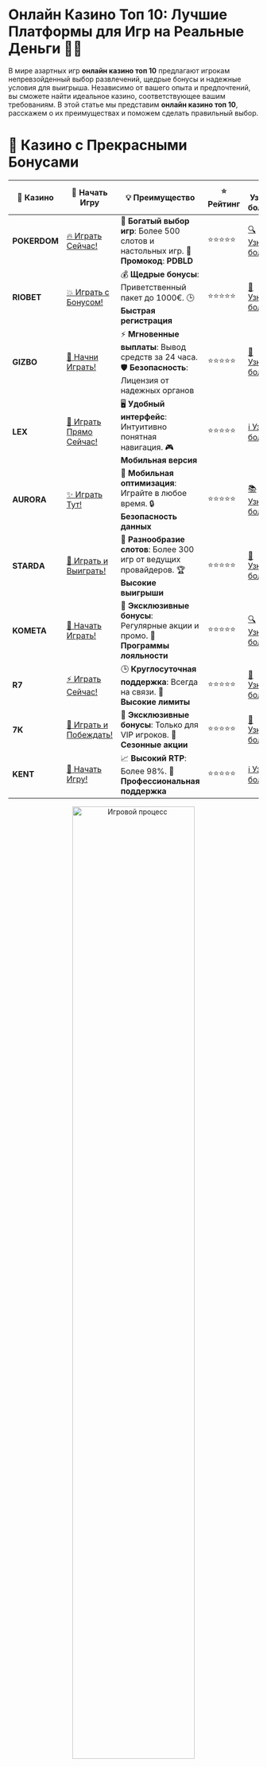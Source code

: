 # **Онлайн Казино Топ 10: Лучшие Платформы для Игр на Реальные Деньги 🎰🔥**

В мире азартных игр **онлайн казино топ 10** предлагают игрокам непревзойденный выбор развлечений, щедрые бонусы и надежные условия для выигрыша. Независимо от вашего опыта и предпочтений, вы сможете найти идеальное казино, соответствующее вашим требованиям. В этой статье мы представим **онлайн казино топ 10**, расскажем о их преимуществах и поможем сделать правильный выбор.

# 🌟 Казино с Прекрасными Бонусами

| 🎲 **Казино** | 🔗 **Начать Игру** | 💡 **Преимущество** | ⭐ **Рейтинг** | 🔗 **Узнать больше** | 🆕 **Новая информация** |
|--------------|---------------------|---------------------|----------------|----------------------|-------------------------|
| **POKERDOM**  | [🔥 Играть Сейчас!](https://brandplay.link/4k77v2yx) | 🎉 **Богатый выбор игр**: Более 500 слотов и настольных игр. 🎁 **Промокод**: **PDBLD** | ⭐⭐⭐⭐⭐ | [🔍 Узнать больше](https://brandplay.link/4k77v2yx) | 🏆 **Победители турниров** получают эксклюзивные подарки! |
| **RIOBET**    | [💥 Играть с Бонусом!](https://brandplay.link/7xBLTPyj) | 💰 **Щедрые бонусы**: Приветственный пакет до 1000€. 🕒 **Быстрая регистрация** | ⭐⭐⭐⭐⭐ | [📖 Узнать больше](https://brandplay.link/7xBLTPyj) | 💬 **Поддержка 24/7** для комфортной игры в любое время! |
| **GIZBO**     | [🚀 Начни Играть!](https://brandplay.link/bprXw4YV) | ⚡ **Мгновенные выплаты**: Вывод средств за 24 часа. 🛡️ **Безопасность**: Лицензия от надежных органов | ⭐⭐⭐⭐⭐ | [📝 Узнать больше](https://brandplay.link/bprXw4YV) | 🔒 **SSL-шифрование** для максимальной безопасности данных игроков. |
| **LEX**       | [💎 Играть Прямо Сейчас!](https://brandplay.link/zW4hdDFV) | 🖥️ **Удобный интерфейс**: Интуитивно понятная навигация. 🎮 **Мобильная версия** | ⭐⭐⭐⭐⭐ | [ℹ️ Узнать больше](https://brandplay.link/zW4hdDFV) | 📱 **Поддержка всех мобильных устройств** для удобства игры в любом месте. |
| **AURORA**    | [✨ Играть Тут!](https://10trafic-stat2.com/click/668546556bcc6313411604bd/6766/13032/subaccount) | 📱 **Мобильная оптимизация**: Играйте в любое время. 🔒 **Безопасность данных** | ⭐⭐⭐⭐⭐ | [📚 Узнать больше](https://10trafic-stat2.com/click/668546556bcc6313411604bd/6766/13032/subaccount) | 🌍 **Международная лицензия** на деятельность в разных странах. |
| **STARDА**    | [🎉 Играть и Выиграть!](https://brandplay.link/fB7xwRFL) | 🎰 **Разнообразие слотов**: Более 300 игр от ведущих провайдеров. 🏆 **Высокие выигрыши** | ⭐⭐⭐⭐⭐ | [🔎 Узнать больше](https://brandplay.link/fB7xwRFL) | 🎉 **Ежемесячные турниры** с крупными призами! |
| **KOMETA**    | [🎁 Начать Играть!](https://brandplay.link/8ZymQJV8) | 🎁 **Эксклюзивные бонусы**: Регулярные акции и промо. 🔄 **Программы лояльности** | ⭐⭐⭐⭐⭐ | [🔍 Узнать больше](https://brandplay.link/8ZymQJV8) | 🌟 **Персонализированные предложения** для долгосрочных игроков. |
| **R7**        | [⚡ Играть Сейчас!](https://brandplay.link/bMd3Yjsw) | 🕒 **Круглосуточная поддержка**: Всегда на связи. 💸 **Высокие лимиты** | ⭐⭐⭐⭐⭐ | [📖 Узнать больше](https://brandplay.link/bMd3Yjsw) | 🎯 **Рейтинг игроков** для лучших участников. |
| **7K**        | [🎯 Играть и Побеждать!](https://brandplay.link/BvQyFShp) | 🌟 **Эксклюзивные бонусы**: Только для VIP игроков. 🎉 **Сезонные акции** | ⭐⭐⭐⭐⭐ | [📝 Узнать больше](https://brandplay.link/BvQyFShp) | 🥇 **Особые привилегии** для постоянных игроков. |
| **KENT**      | [🔑 Начать Игру!](https://brandplay.link/Fv2WP3js) | 📈 **Высокий RTP**: Более 98%. 💼 **Профессиональная поддержка** | ⭐⭐⭐⭐⭐ | [ℹ️ Узнать больше](https://brandplay.link/Fv2WP3js) | 💬 **Поддержка на нескольких языках** для удобства игроков. |

<div align="center"> <img src="https://i.pinimg.com/originals/1d/b3/25/1db325483acbe642c6d4e6fdd73a4988.gif" alt="Игровой процесс" width="70%"> </div>
---

# 🚀 Быстрые Выигрыши и Поддержка

| 🎲 **Казино** | 🔗 **Начать Игру** | 💡 **Преимущество** | ⭐ **Рейтинг** | 🔗 **Узнать больше** | 🆕 **Новая информация** |
|--------------|---------------------|---------------------|----------------|----------------------|-------------------------|
| **GAMA**      | [🎯 Играть Прямо Сейчас!](https://brandplay.link/j6NMKsDz) | 🔍 **Интуитивный интерфейс**: Легкость использования. 🏅 **Престижные турниры** | ⭐⭐⭐⭐☆ | [🔎 Узнать больше](https://brandplay.link/j6NMKsDz) | 🏆 **Турниры с большими призами** каждый месяц. |
| **ONION**     | [💥 Играть и Выигрывать!](https://brandplay.link/zBGRVpQ9) | 🤑 **Низкие ставки**: Идеально для начинающих. 🔄 **Быстрые выводы** | ⭐⭐⭐⭐☆ | [🔍 Узнать больше](https://brandplay.link/zBGRVpQ9) | 🎮 **Казино для новичков** с простыми правилами. |
| **ЧЕМПИОН**   | [🏅 Играть в Турнире!](https://temon-gter.cfd/go/lRq?p80412p304504pcc44t17455) | 🏅 **Лояльная программа**: Награды за активность. 🎁 **Ежемесячные бонусы** | ⭐⭐⭐⭐☆ | [📖 Узнать больше](https://temon-gter.cfd/go/lRq?p80412p304504pcc44t17455) | 🥇 **Турниры и лояльность** — каждый шаг вознаграждается. |
| **VAVADA**    | [🚀 Играть Без Ожидания!](https://vavadapartner.pro/?promo=ea5c9275-6854-4505-94fc-95ab18221945-linkb2) | 🚀 **Быстрая регистрация**: Начните играть мгновенно. 🔐 **Безопасные транзакции** | ⭐⭐⭐⭐☆ | [📝 Узнать больше](https://vavadapartner.pro/?promo=ea5c9275-6854-4505-94fc-95ab18221945-linkb2) | 🏆 **Программа для новых игроков** с бонусами за регистрацию. |
| **FRIENDS**   | [🎉 Играть и Развлекаться!](https://gofriends.mba/linkb2) | 🤝 **Социальные игры**: Играйте с друзьями. 🌐 **Мультиплатформенность** | ⭐⭐⭐⭐☆ | [ℹ️ Узнать больше](https://gofriends.mba/linkb2) | 🎮 **Играйте с друзьями** и зарабатывайте бонусы за совместные действия. |
| **1WIN**      | [⚡ Играть и Выигрывать!](https://brandplay.link/smXVpBbG) | 🏆 **Спортивные ставки**: Широкий выбор видов спорта. 💵 **Высокие коэффициенты** | ⭐⭐⭐⭐☆ | [📚 Узнать больше](https://brandplay.link/smXVpBbG) | ⚽ **Бонусы на спортивные ставки** для активных игроков. |
| **DRIP**      | [💥 Играть Сразу!](https://drp-ircp01.com/c07e6a3db) | 🌐 **Инновационные игры**: Новейшие игровые технологии. 🛡️ **Высокая безопасность** | ⭐⭐⭐⭐☆ | [🔎 Узнать больше](https://drp-ircp01.com/c07e6a3db) | 🔧 **Инновационные функции** для удобства игры. |
| **JOYCASINO** | [🎰 Играть И Побеждать!](https://rpc30.call2me.pro/?/ru/registration?apkpop=0&partner=p24970p3291217pc98f) | 🎁 **Приятные бонусы**: Ежедневные акции и подарки. 🕹️ **Разнообразие игр** | ⭐⭐⭐⭐☆ | [🔍 Узнать больше](https://rpc30.call2me.pro/?/ru/registration?apkpop=0&partner=p24970p3291217pc98f) | 🎉 **Щедрые фриспины** для новых игроков. |
| **PLAYFORTUNA** | [🔥 Играть С Бонусом!](https://fortunapromo.net/alt/playfortuna/registration?0dc4a9362a71feb7e3f165fb8e766f70) | 🎉 **Регулярные акции**: Бонусы, фриспины и многое другое. 🏅 **Турниры** | ⭐⭐⭐⭐☆ | [📚 Узнать больше](https://fortunapromo.net/alt/playfortuna/registration?0dc4a9362a71feb7e3f165fb8e766f70) | 🎯 **Выгодные предложения** на популярные игры. |
| **SYKAA**     | [💸 Играть Сейчас!](https://s-two-way.com/?source=linkb2&pid=30697) | 💸 **Доступные ставки**: Идеально для новичков. 🎁 **Щедрые бонусы** | ⭐⭐⭐⭐☆ | [🔍 Узнать больше](https://s-two-way.com/?source=linkb2&pid=30697) | 💥 **Акции с большими бонусами** для новичков и опытных игроков. |

<div align="center"> <img src="https://i.pinimg.com/originals/1d/b3/25/1db325483acbe642c6d4e6fdd73a4988.gif" alt="Игровой процесс" width="70%"> </div>
---

# 💸 Казино с Привлекательными Программами Лояльности

| 🎲 **Казино** | 🔗 **Начать Игру** | 💡 **Преимущество** | ⭐ **Рейтинг** | 🔗 **Узнать больше** | 🆕 **Новая информация** |
|--------------|---------------------|---------------------|----------------|----------------------|-------------------------|
| **KOMETA**    | [🎯 Начни Играть!](https://brandplay.link/8ZymQJV8) | 🎁 **Эксклюзивные бонусы**: Регулярные акции и промо. 🔄 **Программы лояльности** | ⭐⭐⭐⭐⭐ | [🔍 Узнать больше](https://brandplay.link/8ZymQJV8) | 🌟 **Персонализированные предложения** для долгосрочных игроков. |
| **1Xslots**   | [🏅 Играть Прямо Сейчас!](https://brandplay.link/hSB1khtr) | 🎉 **Множество акций**: Еженедельные бонусы и турниры. 🛡️ **Безопасность** | ⭐⭐⭐⭐⭐ | [📚 Узнать больше](https://brandplay.link/hSB1khtr) | 🏅 **Награды за активность**: участники программы лояльности получают специальные привилегии. |
| **R7**        | [🚀 Играть Сейчас!](https://brandplay.link/bMd3Yjsw) | 🕒 **Круглосуточная поддержка**: Всегда на связи. 💸 **Высокие лимиты** | ⭐⭐⭐⭐⭐ | [📖 Узнать больше](https://brandplay.link/bMd3Yjsw) | 💬 **VIP-поддержка** для постоянных игроков с приоритетом. |


![Онлайн Казино](https://schaeffers-cdn.s3.amazonaws.com/images/default-source/schaeffers-cdn-images/default-images/sectors/bigstock-casino-gambling-concept-with-f-369012793.jpg?sfvrsn=493ad806_4)

## 🎲 Почему Выбирают Онлайн Казино?

**Онлайн казино топ 10** пользуются большой популярностью благодаря следующим преимуществам:

- **Доступность**: Играйте в любое время и в любом месте с подключением к интернету.
- **Разнообразие игр**: Слоты, настольные игры, живые дилеры и многое другое.
- **Бонусы и акции**: Приветственные бонусы, фриспины, кэшбэк и программы лояльности.
- **Безопасность**: Надежные системы шифрования данных и лицензированные операторы.
- **Удобные методы оплаты**: Множество способов пополнения и вывода средств.

## 🏆 Топ 10 Онлайн Казино

### 1. **Pokerdom** 🃏
- **Особенности**: Известен своими покерными играми и турнирами. Широкий выбор слотов и настольных игр.
- **Бонусы**: Приветственный бонус до 200% и регулярные акции для постоянных игроков.
- **Поддержка**: Круглосуточная поддержка через чат и электронную почту.

### 2. **Riobet** 🎰
- **Особенности**: Большой выбор игровых автоматов от ведущих провайдеров. Интуитивно понятный интерфейс.
- **Бонусы**: Бонус на первый депозит и еженедельные фриспины.
- **Поддержка**: Поддержка на русском языке 24/7 через чат и телефон.

### 3. **Gizbo** 💎
- **Особенности**: Эксклюзивные игры и высокая степень безопасности. Регулярные турниры с призовыми фондами.
- **Бонусы**: Фриспины и бонусы на депозиты для новых и постоянных игроков.
- **Поддержка**: Многоязычная поддержка клиентов, включая русский.

### 4. **LEX** 🛡
- **Особенности**: Премиальные игры и высокий уровень сервиса. Специализируется на настольных играх и слотах.
- **Бонусы**: Приветственные пакеты и кэшбэк предложения.
- **Поддержка**: Доступная техническая поддержка 24/7 через чат и электронную почту.

### 5. **Aurora** 🌟
- **Особенности**: Платформа с живыми дилерами и разнообразием игровых автоматов. Инновационные функции для улучшения игрового опыта.
- **Бонусы**: Эксклюзивные бонусы для VIP клиентов и регулярные промо-акции.
- **Поддержка**: Индивидуальный менеджер для каждого игрока.

### 6. **Starda** ⭐
- **Особенности**: Тематические игры и широкий выбор провайдеров. Высокие джекпоты и эксклюзивные слоты.
- **Бонусы**: Большие бонусы на пополнение счета и специальные акции.
- **Поддержка**: Персонализированная поддержка через чат и телефон.

### 7. **Kometa** 🚀
- **Особенности**: Множество игровых автоматов и живых игр. Быстрые выплаты и надежная платформа.
- **Бонусы**: Приветственные бонусы и бонусы за лояльность.
- **Поддержка**: Круглосуточная поддержка через различные каналы связи.

### 8. **R7** 🔥
- **Особенности**: Разнообразие игр и высокая степень безопасности. Регулярные турниры и акции.
- **Бонусы**: Фриспины, бонусы на депозиты и кэшбэк предложения.
- **Поддержка**: Поддержка клиентов 24/7 через чат и электронную почту.

### 9. **7K** 💰
- **Особенности**: Высокие джекпоты и эксклюзивные игры. Интерактивные турниры и соревнования.
- **Бонусы**: Приветственные бонусы до 150% и регулярные акции.
- **Поддержка**: Персонализированная поддержка для VIP игроков.

### 10. **Kent** 🏆
- **Особенности**: Новейшие игровые автоматы и мобильная версия. Высокий уровень сервиса и безопасность.
- **Бонусы**: Приветственные бонусы и бонусы за лояльность.
- **Поддержка**: Мгновенная помощь через онлайн-чат и телефон.

## 💳 Как Выбрать Надежное Казино из Топ 10 Онлайн Казино?

При выборе **онлайн казино топ 10** учитывайте следующие факторы:

### 🔒 Лицензия и Регулирование
Убедитесь, что казино имеет лицензию от авторитетного регулятора, что гарантирует честность и безопасность игр.

### 💰 Способы Пополнения и Вывода Средств
Проверьте доступные методы оплаты и убедитесь в их надежности и скорости транзакций.

### 🎁 Бонусы и Акции
Оцените приветственные бонусы, фриспины и другие акции, которые могут увеличить ваш банкролл.

### 🛠 Техническая Поддержка
Качественная поддержка должна быть доступна 24/7 через чат, электронную почту или телефон.

### 📱 Мобильная Совместимость
Проверьте, предлагает ли казино мобильную версию или приложение для удобной игры на смартфонах и планшетах.

## 🛡 Безопасность и Ответственная Игра

**Онлайн казино топ 10** обязаны обеспечивать безопасность личных данных игроков и предлагать инструменты для ответственной игры, такие как установка лимитов депозитов и возможность самоисключения.

## 🎁 Бонусы и Акции: Как Максимально Использовать Предложения Казино

Бонусы могут значительно увеличить ваш банкролл и продлить время игры. Обратите внимание на следующие виды бонусов:

- **Приветственные Бонусы**: Обычно включают совпадение депозита и бесплатные спины.
- **Бездепозитные Бонусы**: Позволяют начать играть без первоначального вложения.
- **Кэшбэк Акции**: Возвращают часть проигранных средств.
- **Программы Лояльности**: Награждают постоянных игроков эксклюзивными предложениями и привилегиями.

## 📱 Мобильные Онлайн Казино: Играйте Всегда и Везде

Большинство **онлайн казино топ 10** предлагают мобильные версии своих платформ или специальные приложения, обеспечивающие полноценный игровой опыт на смартфонах и планшетах.

## 📈 Стратегии для Увеличения Шансов на Выигрыш

Хотя азартные игры во многом зависят от удачи, существуют стратегии, которые могут помочь повысить ваши шансы:

- **Управление банкроллом**: Определите лимиты и придерживайтесь их.
- **Изучение правил игр**: Понимание механики игр поможет принимать более обоснованные решения.
- **Использование бонусов**: Максимально используйте бонусные предложения для увеличения шансов на выигрыш.

## 📝 Заключение

**Онлайн казино топ 10** предлагают уникальную возможность испытать азарт и выиграть реальные деньги в безопасной и комфортной среде. При выборе казино внимательно изучайте его предложения, условия и отзывы, чтобы обеспечить себе приятный игровой опыт. Не забывайте играть ответственно и наслаждаться процессом!

✨ Удачи вам в мире онлайн-азарта! 🎉🎲💸
